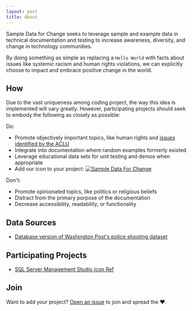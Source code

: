 ```yaml
---
layout: post
title: About
---
```


Sample Data for Change seeks to leverage sample and example data in
technical documentation and testing to increase awareness, diversity, and change in technology communities.

By doing something as simple as replacing a `Hello World` with facts about issues like systemic racism and human rights violations, we can explicitly choose to impact and embrace positive change in the world.

## How

Due to the vast uniqueness among coding project, the way this
idea is implemented will vary greatly. However, participating projects
should seek to embody the following as closely as possible:

Do:

* Promote objectively important topics, like human rights and [issues identified by the ACLU][aclu]
* Integrate into documentation where random examples formerly existed
* Leverage educational data sets for unit testing and demos when appropriate
* Add our icon to your project: [![Sample Data For Change](https://img.shields.io/badge/Sample%20Data%20For%20Change-%E2%9D%A4-red)][sdfc]

Don't:

* Promote opinionated topics, like politics or religious beliefs
* Distract from the primary purpose of the documentation
* Decrease accessibility, readability, or functionality

## Data Sources

* [Database version of Washington Post's police shooting dataset][wapo]

## Participating Projects

* [SQL Server Management Studio Icon Ref][ssms]

## Join

Want to add your project? [Open an issue][issue] to join and spread the :heart:.

[issue]: https://github.com/SampleDataForChange/SampleDataForChange.github.io/issues
[aclu]: https://www.aclu.org/
[wapo]: https://github.com/SampleDataForChange/wapo-data-police-shootings
[ssms]: https://github.com/LowlyDBA/ssms-icon-ref
[sdfc]: https://sampledataforchange.github.io/